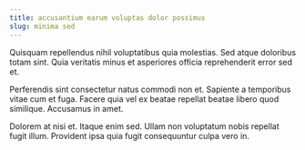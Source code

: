 ```yaml
---
title: accusantium earum voluptas dolor possimus
slug: minima sed
---
```


Quisquam repellendus nihil voluptatibus quia molestias. Sed atque doloribus totam sint. Quia veritatis minus et asperiores officia reprehenderit error sed et.

Perferendis sint consectetur natus commodi non et. Sapiente a temporibus vitae cum et fuga. Facere quia vel ex beatae repellat beatae libero quod similique. Accusamus in amet.

Dolorem at nisi et. Itaque enim sed. Ullam non voluptatum nobis repellat fugit illum. Provident ipsa quia fugit consequuntur culpa vero in.
